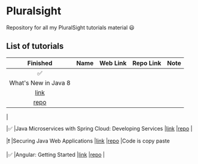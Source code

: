 # Pluralsight
Repository for all my PluralSight tutorials material :smiley:

## List of tutorials

|Finished|Name|Web Link|Repo Link|Note
|:---:|---|---|---|---|
|:white_check_mark:
|What's New in Java 8
|[link](https://app.pluralsight.com/library/courses/java-8-whats-new/table-of-contents)
|[repo](https://github.com/fredlo2010/pluralsight/tree/master/introduction-to-lambda-expressions-in-java-8)
|

|:white_check_mark:
|Java Microservices with Spring Cloud: Developing Services
|[link](https://app.pluralsight.com/library/courses/java-microservices-spring-cloud-developing-services/table-of-contents)
|[repo](https://github.com/fredlo2010/pluralsight/tree/master/java-microservices-with-spring-could-developing-services)
|

|:exclamation:
|Securing Java Web Applications
|[link](https://app.pluralsight.com/library/courses/java-web-application-security-vulnerabilities/table-of-contents)
|[repo](https://github.com/fredlo2010/pluralsight/tree/master/securing-java-web-applications)
|Code is copy paste

|:white_check_mark:
|Angular: Getting Started
|[link](https://app.pluralsight.com/library/courses/angular-2-getting-started-update/table-of-contents)
|[repo](https://github.com/fredlo2010/pluralsight/tree/master/angular-getting-tarted)
|